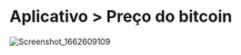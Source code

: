 # Aplicativo > Preço do bitcoin
![Screenshot_1662609109](https://user-images.githubusercontent.com/53342708/189030573-4885ec07-73b8-4021-aae2-c30ec28b7942.png)
